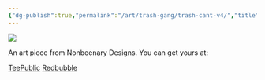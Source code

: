 ```yaml
---
{"dg-publish":true,"permalink":"/art/trash-gang/trash-cant-v4/","title":"Trash Cant v4","tags":["Art","Other Trash Gang"]}
---
```



![](https://baserow-media.ams3.digitaloceanspaces.com/user_files/nXXno7uTw5dlyvf2B22i2RKIENTL8FAz_b2fec07bb90123acb074299fe79cf33d1e4416ed48ab22cbfb5203c7971ed7f5.png)

An art piece from Nonbeenary Designs. You can get yours at:

[TeePublic]()
[Redbubble]()
